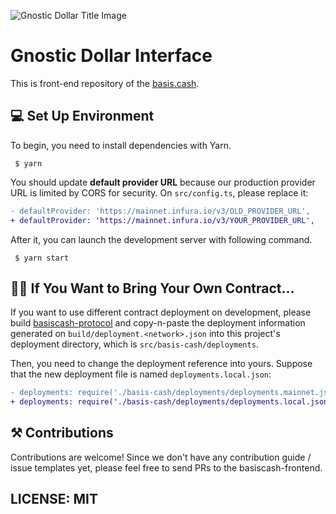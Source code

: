 ![Gnostic Dollar Title Image](https://raw.githubusercontent.com/Basis-Cash/basiscash-protocol/master/assets/bg.jpeg)

# Gnostic Dollar  Interface

This is front-end repository of the [basis.cash](https://basis.cash/).

## 💻 Set Up Environment

To begin, you need to install dependencies with Yarn.

```
 $ yarn
```

You should update **default provider URL** because our production provider URL is limited by CORS for security.
On `src/config.ts`, please replace it:

```diff
- defaultProvider: 'https://mainnet.infura.io/v3/OLD_PROVIDER_URL',
+ defaultProvider: 'https://mainnet.infura.io/v3/YOUR_PROVIDER_URL',
```

After it, you can launch the development server with following command.

```
 $ yarn start
```

## 👩‍🌾 If You Want to Bring Your Own Contract...

If you want to use different contract deployment on development,
please build [basiscash-protocol](https://github.com/Basis-Cash/basiscash-protocol) and copy-n-paste 
the deployment information generated on `build/deployment.<network>.json` into this project's deployment directory,
which is `src/basis-cash/deployments`.

Then, you need to change the deployment reference into yours. Suppose that the new deployment file is named `deployments.local.json`:

```diff
- deployments: require('./basis-cash/deployments/deployments.mainnet.json'),
+ deployments: require('./basis-cash/deployments/deployments.local.json'),
```

## ⚒ Contributions

Contributions are welcome! Since we don't have any contribution guide / issue templates yet,
please feel free to send PRs to the basiscash-frontend.

## LICENSE: MIT